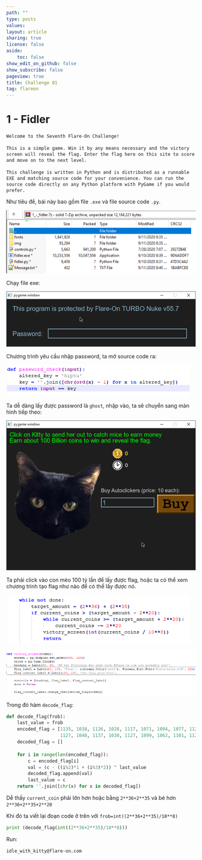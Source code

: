 ```yaml
---
path: ""
type: posts
values:
layout: article
sharing: true
license: false
aside:
    toc: false
show_edit_on_github: false
show_subscribe: false
pageview: true
title: Challenge 01
tag: flareon
---
```

# 1 - Fidler

```
Welcome to the Seventh Flare-On Challenge!

This is a simple game. Win it by any means necessary and the victory screen will reveal the flag. Enter the flag here on this site to score and move on to the next level.

This challenge is written in Python and is distributed as a runnable EXE and matching source code for your convenience. You can run the source code directly on any Python platform with PyGame if you would prefer.
```

Như tiêu đề, bài này bao gồm file `.exe` và file source code `.py`.

![](/assets/images/flareon/1/1.png)

Chạy file exe:

![](/assets/images/flareon/1/2.png)

Chương trình yêu cầu nhập password, ta mở source code ra:

![](/assets/images/flareon/1/3.png)

Ta dễ dàng lấy được password là `ghost`, nhập vào, ta sẽ chuyển sang màn hình tiếp theo:

![](/assets/images/flareon/1/4.png)

Ta phải click vào con mèo 100 tỷ lần để lấy được flag, hoặc ta có thể xem chương trình tạo flag như nào để có thể lấy được nó.

![](/assets/images/flareon/1/5.png)

![](/assets/images/flareon/1/6.png)

Trong đó hàm `decode_flag`:

```python
def decode_flag(frob):
    last_value = frob
    encoded_flag = [1135, 1038, 1126, 1028, 1117, 1071, 1094, 1077, 1121, 1087, 1110, 1092, 1072, 1095, 1090, 1027,
                    1127, 1040, 1137, 1030, 1127, 1099, 1062, 1101, 1123, 1027, 1136, 1054]
    decoded_flag = []

    for i in range(len(encoded_flag)):
        c = encoded_flag[i]
        val = (c - ((i%2)*1 + (i%3)*2)) ^ last_value
        decoded_flag.append(val)
        last_value = c
    return ''.join([chr(x) for x in decoded_flag])
```

Dễ thấy `current_coin` phải lớn hơn hoặc bằng `2**36+2**35` và bé hơn `2**36+2**35+2**20`

Khi đó ta viết lại đoạn code ở trên với `frob=int((2**36+2**35)/10**8)`

```python
print (decode_flag(int((2**36+2**35)/10**8)))
```

Run:

```
idle_with_kitty@flare-on.com
```
